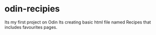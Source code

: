 # odin-recipies

Its my first project on Odin 
Its creating basic html file named Recipes that includes favourites pages.